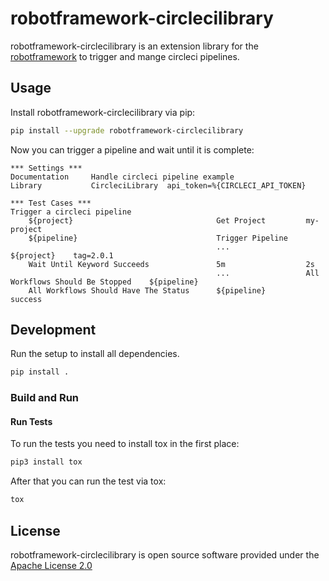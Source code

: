 
# robotframework-circlecilibrary

robotframework-circlecilibrary is an extension library for the [robotframework](https://robotframework.org/)
to trigger and mange circleci pipelines.

## Usage

Install robotframework-circlecilibrary via pip:

```sh
pip install --upgrade robotframework-circlecilibrary
```

Now you can trigger a pipeline and wait until it is complete:

```robotframework
*** Settings ***
Documentation     Handle circleci pipeline example
Library           CircleciLibrary  api_token=%{CIRCLECI_API_TOKEN}

*** Test Cases ***
Trigger a circleci pipeline
    ${project}                                Get Project         my-project
    ${pipeline}                               Trigger Pipeline
                                              ...                 ${project}    tag=2.0.1
    Wait Until Keyword Succeeds               5m                  2s
                                              ...                 All Workflows Should Be Stopped    ${pipeline}
    All Workflows Should Have The Status      ${pipeline}         success
```

## Development

Run the setup to install all dependencies.
```sh
pip install .
```

### Build and Run

#### Run Tests

To run the tests you need to install tox in the first place:

```sh
pip3 install tox
```

After that you can run the test via tox:

```sh
tox
```

## License

robotframework-circlecilibrary is open source software provided under the [Apache License
2.0](http://apache.org/licenses/LICENSE-2.0)
